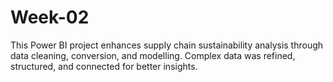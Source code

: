 # Week-02
This Power BI project enhances supply chain sustainability analysis through data cleaning, conversion, and modelling. Complex data was refined, structured, and connected for better insights. 

